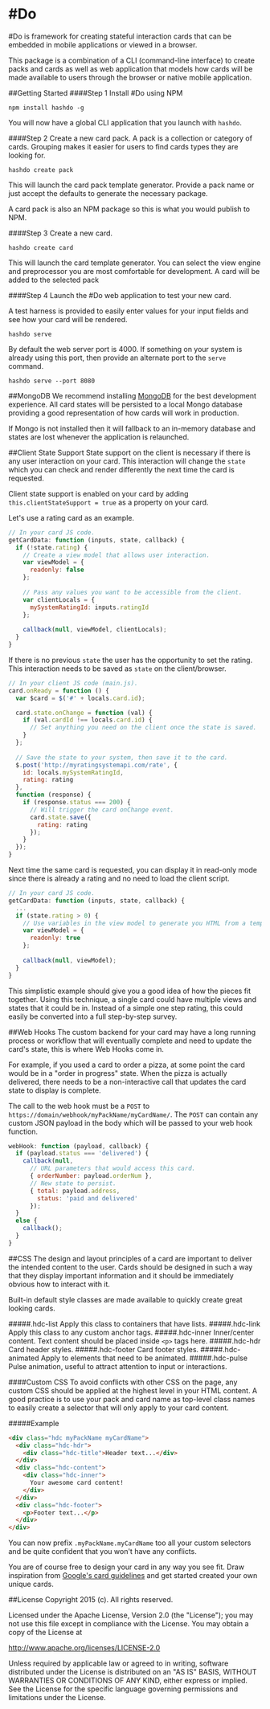 # \#Do

\#Do is framework for creating stateful interaction cards that can be embedded in mobile applications or viewed in a browser.

This package is a combination of a CLI (command-line interface) to create packs and cards as well as web application that models how cards will be made available to users through the browser or native mobile application.

##Getting Started
####Step 1
Install \#Do using NPM

`npm install hashdo -g`

You will now have a global CLI application that you launch with `hashdo`.

####Step 2
Create a new card pack. A pack is a collection or category of cards. Grouping makes it easier for users to find cards types they are looking for.
 
`hashdo create pack`

This will launch the card pack template generator. Provide a pack name or just accept the defaults to generate the necessary package.

A card pack is also an NPM package so this is what you would publish to NPM.

####Step 3
Create a new card.

`hashdo create card`

This will launch the card template generator. You can select the view engine and preprocessor you are most comfortable for development. A card will be added to the selected pack

####Step 4
Launch the \#Do web application to test your new card.

A test harness is provided to easily enter values for your input fields and see how your card will be rendered.

`hashdo serve`

By default the web server port is 4000. If something on your system is already using this port, then provide an alternate port to the `serve` command.

`hashdo serve --port 8080`

##MongoDB
We recommend installing [MongoDB](https://www.mongodb.org/) for the best development experience. All card states will be persisted to a local Mongo database providing a good representation of how cards will work in production.

If Mongo is not installed then it will fallback to an in-memory database and states are lost whenever the application is relaunched.

##Client State Support
State support on the client is necessary if there is any user interaction on your card. This interaction will change the `state` which you can check and render differently the next time the card is requested.

Client state support is enabled on your card by adding `this.clientStateSupport = true` as a property on your card.

Let's use a rating card as an example.

```js
// In your card JS code.
getCardData: function (inputs, state, callback) {
  if (!state.rating) {
    // Create a view model that allows user interaction.
    var viewModel = {
      readonly: false
    };
  
    // Pass any values you want to be accessible from the client.
    var clientLocals = { 
      mySystemRatingId: inputs.ratingId
    };
  
    callback(null, viewModel, clientLocals);
  }
}
```

If there is no previous `state` the user has the opportunity to set the rating. This interaction needs to be saved as `state` on the client/browser.

```js
// In your client JS code (main.js).
card.onReady = function () {
  var $card = $('#' + locals.card.id);

  card.state.onChange = function (val) {
    if (val.cardId !== locals.card.id) {
      // Set anything you need on the client once the state is saved.
    }
  };
  
  // Save the state to your system, then save it to the card.
  $.post('http://myratingsystemapi.com/rate', {
    id: locals.mySystemRatingId,
    rating: rating
  },
  function (response) {
    if (response.status === 200) {
      // Will trigger the card onChange event.
      card.state.save({
        rating: rating
      });
    }
  });
}
```

Next time the same card is requested, you can display it in read-only mode since there is already a rating and no need to load the client script.

```js
// In your card JS code.
getCardData: function (inputs, state, callback) {
  ...
  if (state.rating > 0) {
    // Use variables in the view model to generate you HTML from a template.
    var viewModel = {
      readonly: true
    };
  
    callback(null, viewModel);
  }
}
```

This simplistic example should give you a good idea of how the pieces fit together. Using this technique, a single card could have multiple views and states that it could be in. Instead of a simple one step rating, this could easily be converted into a full step-by-step survey.

##Web Hooks
The custom backend for your card may have a long running process or workflow that will eventually complete and need to update the card's state, this is where Web Hooks come in.

For example, if you used a card to order a pizza, at some point the card would be in a "order in progress" state. When the pizza is actually delivered, there needs to be a non-interactive call that updates the card state to display is complete.

The call to the web hook must be a `POST` to `https://domain/webhook/myPackName/myCardName/`. The `POST` can contain any custom JSON payload in the body which will be passed to your web hook function.

```js
webHook: function (payload, callback) {
  if (payload.status === 'delivered') {
    callback(null,
      // URL parameters that would access this card. 
      { orderNumber: payload.orderNum },
      // New state to persist.
      { total: payload.address,
        status: 'paid and delivered'
      });
  }
  else {
    callback();
  }
}
```

##CSS
The design and layout principles of a card are important to deliver the intended content to the user. Cards should be designed in such a way that they display important information and it should be immediately obvious how to interact with it.

Built-in default style classes are made available to quickly create great looking cards.

#####.hdc-list
Apply this class to containers that have lists.
#####.hdc-link
Apply this class to any custom anchor tags.
#####.hdc-inner
Inner/center content. Text content should be placed inside `<p>` tags here.
#####.hdc-hdr
Card header styles.
#####.hdc-footer
Card footer styles.
#####.hdc-animated
Apply to elements that need to be animated.
#####.hdc-pulse
Pulse animation, useful to attract attention to input or interactions.

####Custom CSS
To avoid conflicts with other CSS on the page, any custom CSS should be applied at the highest level in your HTML content. A good practice is to use your pack and card name as top-level class names to easily create a selector that will only apply to your card content.

#####Example
```html
<div class="hdc myPackName myCardName">
  <div class="hdc-hdr">
    <div class="hdc-title">Header text...</div>
  </div>
  <div class="hdc-content">
    <div class="hdc-inner">
      Your awesome card content!
    </div>
  </div>
  <div class="hdc-footer">
    <p>Footer text...</p>
  </div>  
</div>
```

You can now prefix `.myPackName.myCardName` too all your custom selectors and be quite confident that you won't have any conflicts. 

You are of course free to design your card in any way you see fit. Draw inspiration from [Google's card guidelines](https://www.google.com/design/spec/components/cards.html) and get started created your own unique cards.

##License
Copyright 2015 (c). All rights reserved.

Licensed under the Apache License, Version 2.0 (the "License"); you
may not use this file except in compliance with the License. You may
obtain a copy of the License at

http://www.apache.org/licenses/LICENSE-2.0

Unless required by applicable law or agreed to in writing, software
distributed under the License is distributed on an "AS IS" BASIS,
WITHOUT WARRANTIES OR CONDITIONS OF ANY KIND, either express or
implied. See the License for the specific language governing permissions
and limitations under the License.